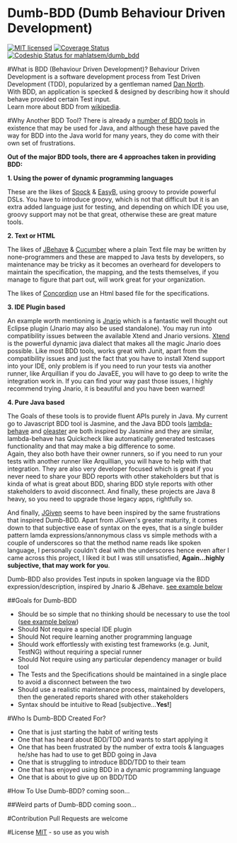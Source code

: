 # Dumb-BDD (Dumb Behaviour Driven Development)
[![MIT licensed](https://img.shields.io/badge/license-MIT-blue.svg)](https://raw.githubusercontent.com/hyperium/hyper/master/LICENSE)
[![Coverage Status](https://coveralls.io/repos/github/mahlatsem/dumb_bdd/badge.svg?branch=master)](https://coveralls.io/github/mahlatsem/dumb_bdd?branch=master)
[ ![Codeship Status for mahlatsem/dumb_bdd](https://codeship.com/projects/18ec3e70-a8d0-0133-ff37-528fa7782574/status?branch=master)](https://codeship.com/projects/130744)

#What is BDD (Behaviour Driven Development)?
Behaviour Driven Development is a software development process from Test Driven Development (TDD), popularized by a gentleman named [Dan North](http://dannorth.net/introducing-bdd/).  
With BDD, an application is specked & designed by describing how it should behave provided certain Test input.  
Learn more about BDD from [wikipedia](https://en.wikipedia.org/wiki/Behavior-driven_development).

#Why Another BDD Tool?
There is already a [number of BDD tools](https://dzone.com/articles/brief-comparison-bdd) in existence that may be used for Java, and although these have paved the way for BDD into the Java world for many years, they do come with their own set of frustrations.  

**Out of the major BDD tools, there are 4 approaches taken in providing BDD:** 

**1.	Using the power of dynamic programming languages**  

These are the likes of [Spock](http://spockframework.org) & [EasyB](http://easyb.org/), using groovy to provide powerful DSLs. You have to introduce groovy, which is not that difficult but it is an extra added language just for testing, and depending on which IDE you use, groovy support may not be that great, otherwise these are great mature tools.

**2.	Text or HTML**
  
The likes of [JBehave](http://jbehave.org/) & [Cucumber](https://cucumber.io/) where a plain Text file may be written by none-programmers and these are mapped to Java tests by developers, so maintenance may be tricky as it becomes an overheard for developers to maintain the specification, the mapping, and the tests themselves, if you manage to figure that part out, will work great for your organization.
  
The likes of [Concordion](http://concordion.org/) use an Html based file for the specifications.

**3.	IDE Plugin based**
  
An example worth mentioning is [Jnario](http://jnario.org/) which is a fantastic well thought out Eclipse plugin (Jnario may also be used standalone). You may run into compatibility issues between the available Xtend and Jnario versions. [Xtend](http://www.eclipse.org/xtend/) is the powerful dynamic java dialect that makes all the magic Jnario does possible.
Like most BDD tools, works great with Junit, apart from the compatibility issues and just the fact that you have to install Xtend support into your IDE, only problem is if you need to run your tests via another runner, like Arquillian if you do JavaEE, you will have to go deep to write the integration work in. If you can find your way past those issues, I highly recommend trying Jnario, it is beautiful and you have been warned!

**4.	Pure Java based**
  
The Goals of these tools is to provide fluent APIs purely in Java.
My current go to Javascript BDD tool is Jasmine, and the Java BDD tools [lambda-behave](http://richardwarburton.github.io/lambda-behave/) and [oleaster](https://github.com/mscharhag/oleaster) are both inspired by Jasmine and they are similar, lambda-behave has Quickcheck like automatically generated testcases functionality and that may make a big difference to some.  
Again, they also both have their owner runners, so if you need to run your tests with another runner like Arquillian, you will have to help with that integration. They are also very developer focused which is great if you never need to share your BDD reports with other stakeholders but that is kinda of what is great about BDD, sharing BDD style reports with other stakeholders to avoid disconnect. And finally, these projects are Java 8 heavy, so you need to upgrade those legacy apps, rightfully so.
  
And finally, [JGiven](http://jgiven.org/) seems to have been inspired by the same frustrations that inspired Dumb-BDD. Apart from JGiven's greater maturity, it comes down to that subjective ease of syntax on the eyes, that is a single builder pattern lamda expressions/annonymous class vs simple methods with a couple of underscores so that the method name reads like spoken language, I personally couldn't deal with the underscores hence even after I came across this project, I liked it but I was still unsatisfied, **Again...highly subjective, that may work for you**.

Dumb-BDD also provides Test inputs in spoken language via the BDD expression/description, inspired by Jnario & JBehave.
[see example below](#how-to-use-dumb-bdd)
 
##Goals for Dumb-BDD

*   Should be so simple that no thinking should be necessary to use the tool ([see example below](#how-to-use-dumb-bdd))
*   Should Not require a special IDE plugin
*   Should Not require learning another programming language
*   Should work effortlessly with existing test frameworks (e.g. Junit, TestNG) without requiring a special runner
*   Should Not require using any particular dependency manager or build tool
*	The Tests and the Specifications should be maintained in a single place to avoid a disconnect between the two
*	Should use a realistic maintenance process, maintained by developers, then the generated reports shared with other stakeholders
*	Syntax should be intuitive to Read [subjective...**Yes!**]

#Who Is Dumb-BDD Created For?

*   One that is just starting the habit of writing tests
*   One that has heard about BDD/TDD and wants to start applying it
*   One that has been frustrated by the number of extra tools & languages he/she has had to use to get BDD going in Java
*   One that is struggling to introduce BDD/TDD to their team
*   One that has enjoyed using BDD in a dynamic programming language
*   One that is about to give up on BDD/TDD

#How To Use Dumb-BDD?
coming soon...

##Weird parts of Dumb-BDD
coming soon...

#Contribution
Pull Requests are welcome

#License
[MIT](../blob/master/LICENSE) - so use as you wish
